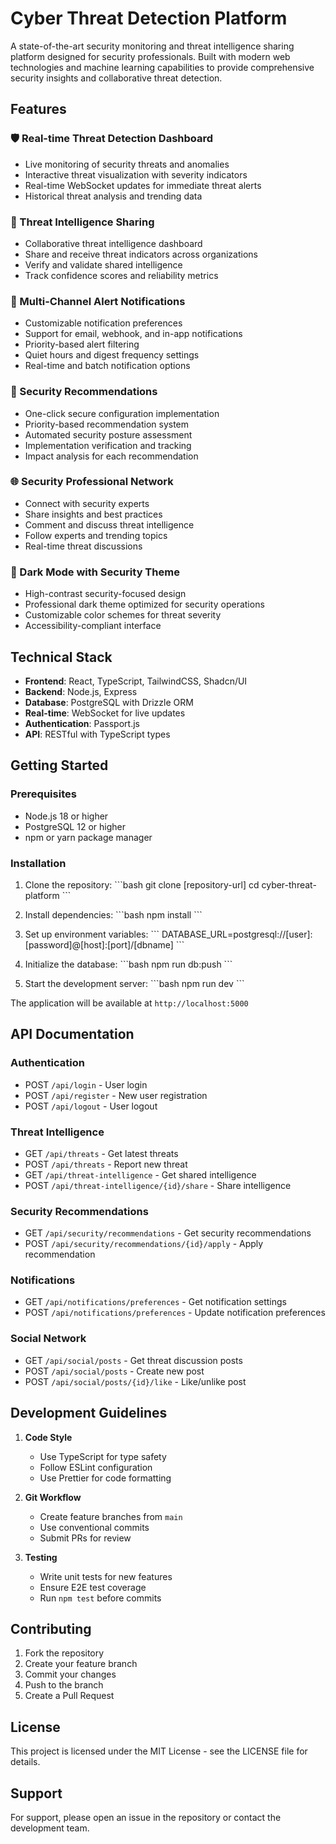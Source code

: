 # Cyber Threat Detection Platform

A state-of-the-art security monitoring and threat intelligence sharing platform designed for security professionals. Built with modern web technologies and machine learning capabilities to provide comprehensive security insights and collaborative threat detection.

## Features

### 🛡️ Real-time Threat Detection Dashboard
- Live monitoring of security threats and anomalies
- Interactive threat visualization with severity indicators
- Real-time WebSocket updates for immediate threat alerts
- Historical threat analysis and trending data

### 🔄 Threat Intelligence Sharing
- Collaborative threat intelligence dashboard
- Share and receive threat indicators across organizations
- Verify and validate shared intelligence
- Track confidence scores and reliability metrics

### 🔔 Multi-Channel Alert Notifications
- Customizable notification preferences
- Support for email, webhook, and in-app notifications
- Priority-based alert filtering
- Quiet hours and digest frequency settings
- Real-time and batch notification options

### 🎯 Security Recommendations
- One-click secure configuration implementation
- Priority-based recommendation system
- Automated security posture assessment
- Implementation verification and tracking
- Impact analysis for each recommendation

### 🌐 Security Professional Network
- Connect with security experts
- Share insights and best practices
- Comment and discuss threat intelligence
- Follow experts and trending topics
- Real-time threat discussions

### 🌙 Dark Mode with Security Theme
- High-contrast security-focused design
- Professional dark theme optimized for security operations
- Customizable color schemes for threat severity
- Accessibility-compliant interface

## Technical Stack

- **Frontend**: React, TypeScript, TailwindCSS, Shadcn/UI
- **Backend**: Node.js, Express
- **Database**: PostgreSQL with Drizzle ORM
- **Real-time**: WebSocket for live updates
- **Authentication**: Passport.js
- **API**: RESTful with TypeScript types

## Getting Started

### Prerequisites

- Node.js 18 or higher
- PostgreSQL 12 or higher
- npm or yarn package manager

### Installation

1. Clone the repository:
\`\`\`bash
git clone [repository-url]
cd cyber-threat-platform
\`\`\`

2. Install dependencies:
\`\`\`bash
npm install
\`\`\`

3. Set up environment variables:
\`\`\`
DATABASE_URL=postgresql://[user]:[password]@[host]:[port]/[dbname]
\`\`\`

4. Initialize the database:
\`\`\`bash
npm run db:push
\`\`\`

5. Start the development server:
\`\`\`bash
npm run dev
\`\`\`

The application will be available at `http://localhost:5000`

## API Documentation

### Authentication
- POST `/api/login` - User login
- POST `/api/register` - New user registration
- POST `/api/logout` - User logout

### Threat Intelligence
- GET `/api/threats` - Get latest threats
- POST `/api/threats` - Report new threat
- GET `/api/threat-intelligence` - Get shared intelligence
- POST `/api/threat-intelligence/{id}/share` - Share intelligence

### Security Recommendations
- GET `/api/security/recommendations` - Get security recommendations
- POST `/api/security/recommendations/{id}/apply` - Apply recommendation

### Notifications
- GET `/api/notifications/preferences` - Get notification settings
- POST `/api/notifications/preferences` - Update notification preferences

### Social Network
- GET `/api/social/posts` - Get threat discussion posts
- POST `/api/social/posts` - Create new post
- POST `/api/social/posts/{id}/like` - Like/unlike post

## Development Guidelines

1. **Code Style**
   - Use TypeScript for type safety
   - Follow ESLint configuration
   - Use Prettier for code formatting

2. **Git Workflow**
   - Create feature branches from `main`
   - Use conventional commits
   - Submit PRs for review

3. **Testing**
   - Write unit tests for new features
   - Ensure E2E test coverage
   - Run `npm test` before commits

## Contributing

1. Fork the repository
2. Create your feature branch
3. Commit your changes
4. Push to the branch
5. Create a Pull Request

## License

This project is licensed under the MIT License - see the LICENSE file for details.

## Support

For support, please open an issue in the repository or contact the development team.